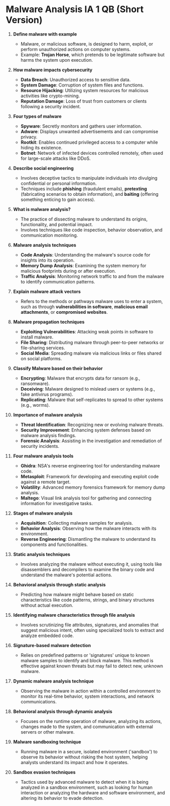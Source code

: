 # Malware Analysis IA 1 QB (Short Version)

1. **Define malware with example**
   - Malware, or malicious software, is designed to harm, exploit, or perform unauthorized actions on computer systems.
   - Example: **Trojan Horse**, which pretends to be legitimate software but harms the system upon execution.

2. **How malware impacts cybersecurity**
   - **Data Breach**: Unauthorized access to sensitive data.
   - **System Damage**: Corruption of system files and functions.
   - **Resource Hijacking**: Utilizing system resources for malicious activities like crypto-mining.
   - **Reputation Damage**: Loss of trust from customers or clients following a security incident.

3. **Four types of malware**
   - **Spyware**: Secretly monitors and gathers user information.
   - **Adware**: Displays unwanted advertisements and can compromise privacy.
   - **Rootkit**: Enables continued privileged access to a computer while hiding its existence.
   - **Botnet**: Network of infected devices controlled remotely, often used for large-scale attacks like DDoS.

4. **Describe social engineering**
   - Involves deceptive tactics to manipulate individuals into divulging confidential or personal information.
   - Techniques include **phishing** (fraudulent emails), **pretexting** (fabricating scenarios to obtain information), and **baiting** (offering something enticing to gain access).

5. **What is malware analysis?**
   - The practice of dissecting malware to understand its origins, functionality, and potential impact.
   - Involves techniques like code inspection, behavior observation, and communication monitoring.

6. **Malware analysis techniques**
   - **Code Analysis**: Understanding the malware's source code for insights into its operation.
   - **Memory Dump Analysis**: Examining the system memory for malicious footprints during or after execution.
   - **Traffic Analysis**: Monitoring network traffic to and from the malware to identify communication patterns.

7. **Explain malware attack vectors**
   - Refers to the methods or pathways malware uses to enter a system, such as through **vulnerabilities in software**, **malicious email attachments**, or **compromised websites**.

8. **Malware propagation techniques**
   - **Exploiting Vulnerabilities**: Attacking weak points in software to install malware.
   - **File Sharing**: Distributing malware through peer-to-peer networks or file-sharing services.
   - **Social Media**: Spreading malware via malicious links or files shared on social platforms.

9. **Classify Malware based on their behavior**
   - **Encrypting**: Malware that encrypts data for ransom (e.g., ransomware).
   - **Deceiving**: Malware designed to mislead users or systems (e.g., fake antivirus programs).
   - **Replicating**: Malware that self-replicates to spread to other systems (e.g., worms).

10. **Importance of malware analysis**
    - **Threat Identification**: Recognizing new or evolving malware threats.
    - **Security Improvement**: Enhancing system defenses based on malware analysis findings.
    - **Forensic Analysis**: Assisting in the investigation and remediation of security incidents.

11. **Four malware analysis tools**
    - **Ghidra**: NSA's reverse engineering tool for understanding malware code.
    - **Metasploit**: Framework for developing and executing exploit code against a remote target.
    - **Volatility**: Advanced memory forensics framework for memory dump analysis.
    - **Maltego**: Visual link analysis tool for gathering and connecting information for investigative tasks.

12. **Stages of malware analysis**
    - **Acquisition**: Collecting malware samples for analysis.
    - **Behavior Analysis**: Observing how the malware interacts with its environment.
    - **Reverse Engineering**: Dismantling the malware to understand its components and functionalities.

13. **Static analysis techniques**
    - Involves analyzing the malware without executing it, using tools like disassemblers and decompilers to examine the binary code and understand the malware's potential actions.

14. **Behavioral analysis through static analysis**
    - Predicting how malware might behave based on static characteristics like code patterns, strings, and binary structures without actual execution.

15. **Identifying malware characteristics through file analysis**
    - Involves scrutinizing file attributes, signatures, and anomalies that suggest malicious intent, often using specialized tools to extract and analyze embedded code.

16. **Signature-based malware detection**
    - Relies on predefined patterns or 'signatures' unique to known malware samples to identify and block malware. This method is effective against known threats but may fail to detect new, unknown malware.

17. **Dynamic malware analysis technique**
    - Observing the malware in action within a controlled environment to monitor its real-time behavior, system interactions, and network communications.

18. **Behavioral analysis through dynamic analysis**
    - Focuses on the runtime operation of malware, analyzing its actions, changes made to the system, and communication with external servers or other malware.

19. **Malware sandboxing technique**
    - Running malware in a secure, isolated environment ('sandbox') to observe its behavior without risking the host system, helping analysts understand its impact and how it operates.

20. **Sandbox evasion techniques**
    - Tactics used by advanced malware to detect when it is being analyzed in a sandbox environment, such as looking for human interaction or analyzing the hardware and software environment, and altering its behavior to evade detection.
